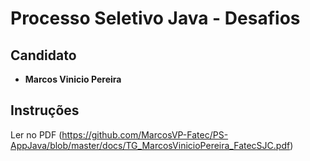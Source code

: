 # Processo Seletivo Java - Desafios

## Candidato
- **Marcos Vinicio Pereira**

## Instruções

Ler no PDF (https://github.com/MarcosVP-Fatec/PS-AppJava/blob/master/docs/TG_MarcosVinicioPereira_FatecSJC.pdf)